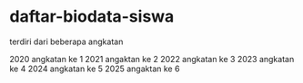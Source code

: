 # daftar-biodata-siswa
terdiri dari beberapa angkatan

2020 angkatan ke 1
2021 angaktan ke 2
2022 angkatan ke 3
2023 angkatan ke 4 
2024 angkatan ke 5 
2025 angaktan ke 6
